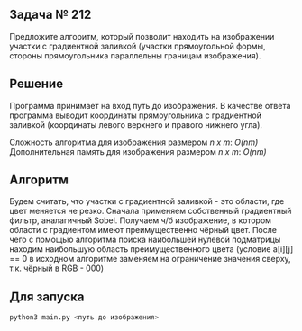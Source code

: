 ## Задача № 212


Предложите алгоритм, который позволит находить на изображении участки с градиентной заливкой (участки прямоугольной формы, стороны прямоугольника параллельны границам изображения).

## Решение

Программа принимает на вход путь до изображения. В качестве ответа программа выводит координаты прямоугольника с градиентной заливкой (координаты левого верхнего и правого нижнего угла).

Сложность алгоритма для изображения размером _n x m_: _O(nm)_
Дополнительная память для изображения размером _n x m_: _O(nm)_

## Алгоритм

Будем считать, что участки с градиентной заливкой - это области, где цвет меняется не резко.
Сначала применяем собственный градиентный фильтр, аналагичный Sobel.
Получаем ч/б изображение, в котором области с градиентом имеют преимущественно чёрный цвет. После чего с помощью алгоритма поиска наибольшей нулевой подматрицы находим наибольшую область преимущественного цвета (условие a[i][j] == 0 в исходном алгоритме заменяем на ограничение значения сверху, т.к. чёрный в RGB - 000)

## Для запуска

```bash
python3 main.py <путь до изображения>
```
